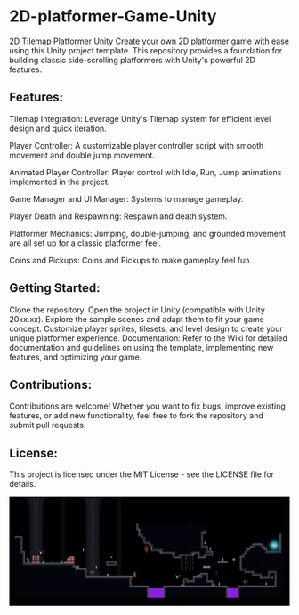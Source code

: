 # 2D-platformer-Game-Unity
2D Tilemap Platformer Unity
Create your own 2D platformer game with ease using this Unity project template. This repository provides a foundation for building classic side-scrolling platformers with Unity's powerful 2D features.

## Features:
Tilemap Integration: Leverage Unity's Tilemap system for efficient level design and quick iteration.

Player Controller: A customizable player controller script with smooth movement and double jump movement.

Animated Player Controller: Player control with Idle, Run, Jump animations implemented in the project.

Game Manager and UI Manager: Systems to manage gameplay.

Player Death and Respawning: Respawn and death system.

Platformer Mechanics: Jumping, double-jumping, and grounded movement are all set up for a classic platformer feel.

Coins and Pickups: Coins and Pickups to make gameplay feel fun.

## Getting Started:
Clone the repository.
Open the project in Unity (compatible with Unity 20xx.xx).
Explore the sample scenes and adapt them to fit your game concept.
Customize player sprites, tilesets, and level design to create your unique platformer experience.
Documentation:
Refer to the Wiki for detailed documentation and guidelines on using the template, implementing new features, and optimizing your game.

## Contributions:
Contributions are welcome! Whether you want to fix bugs, improve existing features, or add new functionality, feel free to fork the repository and submit pull requests.

## License:
This project is licensed under the MIT License - see the LICENSE file for details.

![Screenshot (1513)](https://github.com/BinzXD/Defeat-The-WItch/blob/main/Assets/Baground/New%20folder/Screenshot%202024-06-25%20015809.png)



